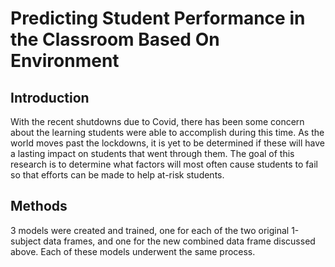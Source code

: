 # Predicting Student Performance in the Classroom Based On Environment

## Introduction
With the recent shutdowns due to Covid, there has been some concern about the learning students were able to accomplish during this time. As the world moves past the lockdowns, it is yet to be determined if these will have a lasting impact on students that went through them. The goal of this research is to determine what factors will most often cause students to fail so that efforts can be made to help at-risk students.

## Methods
3 models were created and trained, one for each of the two original 1-subject data frames, and one for the new combined data frame discussed above. Each of these models underwent the same process.
